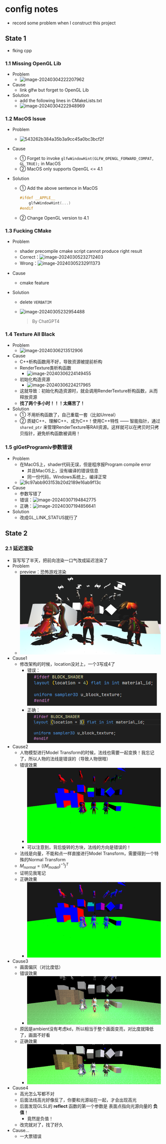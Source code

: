 # config notes

* record some problem when I construct this project

## State 1

* fking cpp

### 1.1 Missing OpenGL Lib

* Problem
  * ![image-20240304222207962](./config_notes/image-20240304222207962.png)
* Cause
  * link glfw but forget to OpenGL Lib
* Solution
  * add the following lines in CMakeLists.txt
  * ![image-20240304222948969](./config_notes/image-20240304222948969.png)

### 1.2 MacOS Issue

* Problem

  * ![543262b384a35b3a9cc45a0bc3bcf2f](./config_notes/543262b384a35b3a9cc45a0bc3bcf2f.png)

* Cause

  * ① Forget to invoke `glfwWindowHint(GLFW_OPENGL_FORWARD_COMPAT, GL_TRUE);` in MacOS
  * ② MacOS only supports OpenGL <= 4.1

* Solution

  * ① Add the above sentence in MacOS

    ```c++
    #ifdef __APPLE__
        glfwWindowHint(...)
    #endif
    ```

  * ② Change OpenGL version to 4.1

### 1.3 Fucking CMake

* Problem

  * shader precompile cmake script cannot produce right result
  * Correct：![image-20240305232712403](./config_notes/image-20240305232712403.png)
  * Wrong：![image-20240305232911373](./config_notes/image-20240305232911373.png)

* Cause

  * cmake feature

* Solution

  * delete `VERBATIM`

  * ![image-20240305232954488](./config_notes/image-20240305232954488.png)

    > By ChatGPT4

### 1.4 Texture All Black

* Problem
  * ![image-20240306213512906](./config_notes/image-20240306213512906.png)
* Cause
  * C++析构函数用不好，导致资源被提前析构
  * RenderTexture类析构函数
    * ![image-20240306224149455](./config_notes/image-20240306224149455.png)
  * 初始化构造资源
    * ![image-20240306224217965](./config_notes/image-20240306224217965.png)
  * 这就导致：初始化构造资源时，就会调用RenderTexture析构函数，从而释放资源
  * **找了两个多小时！！！太痛苦了！**
* Solution
  * ① 不用析构函数了，自己重载一套（比如Unreal）
  * ② 质疑C++、理解C++、成为C++！使用C++特性 —— 智能指针，通过 `shared_ptr` 来管理RenderTexture等RAII资源。这样就可以在拷贝时只拷贝指针，避免析构函数被调用！

### 1.5 glGetProgramiv参数错误

* Problem
  * 在MacOS上，shader代码无误，但是程序报Program compile error
    * 并且MacOS上，没有编译的错误信息
    * 同一份代码，Windows系统上，编译正常
  * ![9c97abb903153b20d2189e16ab9f13c](./config_notes/9c97abb903153b20d2189e16ab9f13c.jpg)
* Cause
  * 参数写错了
  * 错误：![image-20240307194842775](./config_notes/image-20240307194842775.png)
  * 正确：![image-20240307194856641](./config_notes/image-20240307194856641.png)
* Solution
  * 改成GL_LINK_STATUS就行了

## State 2

### 2.1 延迟渲染

* 盲写写了半天，把前向渲染一口气改成延迟渲染了
* Problem
  * preview：恐怖游戏渲染
  * ![image-20240422223611841](./config_notes/image-20240422223611841.png)
* Cause1
  * 修改架构的时候，location没对上，一个3写成4了
    * 错误：![image-20240422224958148](./config_notes/image-20240422224958148.png)
    * 正确：![image-20240422225007403](./config_notes/image-20240422225007403.png)
* Cause2
  * 人物模型进行Model Transform的时候，法线也需要一起变换！我忘记了，所以人物的法线是错误的（导致人物很暗）
  * 错误效果
    * ![image-20240422231048211](./config_notes/image-20240422231048211.png)
    * 可以注意到，背后旋转的方块，法线的方向是错误的！
  * 法线是向量，不能和点一样直接进行Model Transform，需要得到一个特殊的Normal Transform
  * $M_{normal} = ((M_{model})^{-1})^{T}$ 
  * 证明见我笔记
  * 正确效果
    * ![image-20240422235054359](./config_notes/image-20240422235054359.png)
* Cause3
  * 画面偏灰（对比度低）
  * 错误效果
    * ![image-20240423000942111](./config_notes/image-20240423000942111.png)
  * 原因是ambient没有考虑kd，所以相当于整个画面变亮，对比度就降低了，画面不好看
  * 正确效果
    * ![image-20240423002521650](./config_notes/image-20240423002521650.png)
* Cause4
  * 高光怎么写都不对
  * 后面法线高光好像反了，你要和光源站在一起，才会出现高光
  * 后面发现GLSL的 **reflect** 函数的第一个参数是 表面点指向光源向量的 **负值**！
    * 竟然是负值！
  * 改完就对了，找了好久
* Cause...
  * 一大票错误